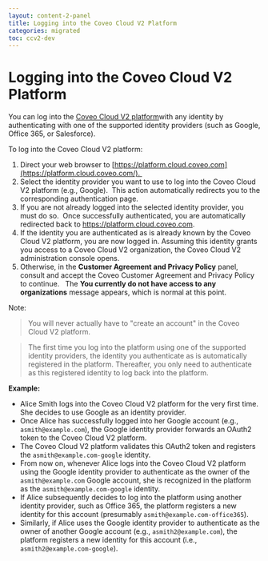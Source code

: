 ```yaml
---
layout: content-2-panel
title: Logging into the Coveo Cloud V2 Platform
categories: migrated
toc: ccv2-dev
---
```


# Logging into the Coveo Cloud V2 Platform

You can log into the [Coveo Cloud V2 platform](Glossary_37585054.html#Glossary-CoveoCloudV2Platform)with any identity by authenticating with one of the supported identity providers (such as Google, Office 365, or Salesforce).

To log into the Coveo Cloud V2 platform:

1.  Direct your web browser to [https://platform.cloud.coveo.com](https://platform.cloud.coveo.com/). 
2.  Select the identity provider you want to use to log into the Coveo Cloud V2 platform (e.g., Google). 
    This action automatically redirects you to the corresponding authentication page.
3.  If you are not already logged into the selected identity provider, you must do so. 
    Once successfully authenticated, you are automatically redirected back to https://platform.cloud.coveo.com.
4.  If the identity you are authenticated as is already known by the Coveo Cloud V2 platform, you are now logged in.
    Assuming this identity grants you access to a Coveo Cloud V2 organization, the Coveo Cloud V2 administration console opens.
5.  Otherwise, in the **Customer Agreement and Privacy Policy** panel, consult and accept the Coveo Customer Agreement and Privacy Policy to continue.  
    The **You currently do not have access to any organizations** message appears, which is normal at this point.

Note:

> You will never actually have to "create an account" in the Coveo Cloud V2 platform.

> The first time you log into the platform using one of the supported identity providers, the identity you authenticate as is automatically registered in the platform. Thereafter, you only need to authenticate as this registered identity to log back into the platform.

**Example:**

-   Alice Smith logs into the Coveo Cloud V2 platform for the very first time. She decides to use Google as an identity provider.
-   Once Alice has successfully logged into her Google account (e.g., `asmith@example.com`), the Google identity provider forwards an OAuth2 token to the Coveo Cloud V2 platform.
-   The Coveo Cloud V2 platform validates this OAuth2 token and registers the `asmith@example.com-google` identity.
-   From now on, whenever Alice logs into the Coveo Cloud V2 platform using the Google identity provider to authenticate as the owner of the `asmith@example.com` Google account, she is recognized in the platform as the `asmith@example.com-google` identity.
-   If Alice subsequently decides to log into the platform using another identity provider, such as Office 365, the platform registers a new identity for this account (presumably `asmith@example.com-office365`).
-   Similarly, if Alice uses the Google identity provider to authenticate as the owner of another Google account (e.g., `asmith2@example.com`), the platform registers a new identity for this account (i.e., `asmith2@example.com-google`).


